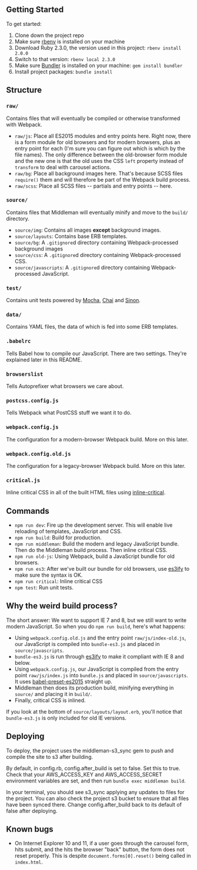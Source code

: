 ## Getting Started
To get started:
1. Clone down the project repo
2. Make sure [rbenv](https://github.com/sstephenson/rbenv) is installed on your machine
3. Download Ruby 2.3.0, the version used in this project: `rbenv install 2.0.0`
4. Switch to that version: `rbenv local 2.3.0`
5. Make sure [Bundler](http://bundler.io/) is installed on your machine: `gem install bundler`
6. Install project packages: `bundle install`


## Structure
### `raw/`
Contains files that will eventually be compiled or otherwise transformed with Webpack.

+ `raw/js`: Place all ES2015 modules and entry points here. Right now, there is a form module for old browsers and for modern browsers, plus an entry point for each (I'm sure you can figure out which is which by the file names). The only difference between the old-browser form module and the new one is that the old uses the CSS `left` property instead of `transform` to deal with carousel actions.
+ `raw/bg`: Place all background images here. That's because SCSS files `require()` them and will therefore be part of the Webpack build process.
+ `raw/scss`: Place all SCSS files -- partials and entry points -- here.

### `source/`
Contains files that Middleman will eventually minify and move to the `build/` directory.

+ `source/img`: Contains all images **except** background images.
+ `source/layouts`: Contains base ERB templates.
+ `source/bg`: A `.gitignore`d directory containing Webpack-processed background images
+ `source/css`: A `.gitignore`d directory containing Webpack-processed CSS.
+ `source/javascripts`: A `.gitignore`d directory containing Webpack-processed JavaScript.

### `test/`
Contains unit tests powered by [Mocha](https://mochajs.org/), [Chai](http://chaijs.com/) and [Sinon](http://sinonjs.org/).

### `data/`
Contains YAML files, the data of which is fed into some ERB templates.

### `.babelrc`
Tells Babel how to compile our JavaScript. There are two settings. They're explained later in this README.

### `browserslist`
Tells Autoprefixer what browsers we care about.

### `postcss.config.js`
Tells Webpack what PostCSS stuff we want it to do.

### `webpack.config.js`
The configuration for a modern-browser Webpack build. More on this later.

### `webpack.config.old.js`
The configuration for a legacy-browser Webpack build. More on this later.

### `critical.js`
Inline critical CSS in all of the built HTML files using [inline-critical](https://www.npmjs.com/package/inline-critical).


## Commands
+ `npm run dev`: Fire up the development server. This will enable live reloading of templates, JavaScript and CSS.
+ `npm run build`: Build for production.
+ `npm run middleman`: Build the modern and legacy JavaScript bundle. Then do the Middleman build process. Then inline critical CSS.
+ `npm run old-js`: Using Webpack, build a JavaScript bundle for old browsers.
+ `npm run es3`: After we've built our bundle for old browsers, use [es3ify](https://www.npmjs.com/package/es3ify) to make sure the syntax is OK.
+ `npm run critical`: Inline critical CSS
+ `npm test`: Run unit tests.


## Why the weird build process?
The short answer: We want to support IE 7 and 8, but we still want to write modern JavaScript. So when you do `npm run build`, here's what happens:

+ Using `webpack.config.old.js` and the entry point `raw/js/index-old.js`, our JavaScript is compiled into `bundle-es3.js` and placed in `source/javascripts`.
+ `bundle-es3.js` is run through [es3ify](https://www.npmjs.com/package/es3ify) to make it compliant with IE 8 and below.
+ Using `webpack.config.js`, our JavaScript is compiled from the entry point `raw/js/index.js` into `bundle.js` and placed in `source/javascripts`. It uses [babel-preset-es2015](http://babeljs.io/docs/plugins/preset-es2015/) straight up.
+ Middleman then does its production build, minifying everything in `source/` and placing it in `build/`.
+ Finally, critical CSS is inlined.

If you look at the bottom of `source/layouts/layout.erb`, you'll notice that `bundle-es3.js` is only included for old IE versions.


## Deploying
To deploy, the project uses the middleman-s3_sync gem to push and compile the site to s3 after building.

By default, in config.rb, config.after_build is set to false. Set this to true. Check that your AWS_ACCESS_KEY and AWS_ACCESS_SECRET environment variables are set, and then run `bundle exec middleman build`.

In your terminal, you should see s3_sync applying any updates to files for the project. You can also check the project s3 bucket to ensure that all files have been synced there. Change config.after_build back to its default of false after deploying.

## Known bugs
+ On Internet Explorer 10 and 11, if a user goes through the carousel form, hits submit, and the hits the browser "back" button, the form does not reset properly. This is despite `document.forms[0].reset()` being called in `index.html`.
